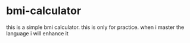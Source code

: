 # bmi-calculator
this is a simple bmi calculator. this is only for practice. when i master the language i will enhance it 
